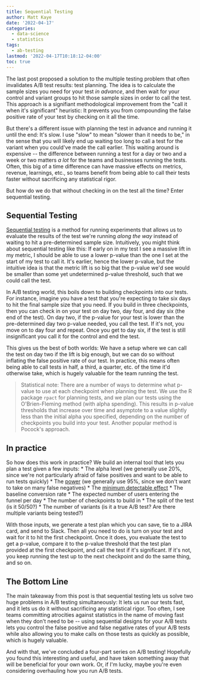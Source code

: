 ```yaml
---
title: Sequential Testing
author: Matt Kaye
date: '2022-04-17'
categories:
  - data-science
  - statistics
tags:
  - ab-testing
lastmod: '2022-04-17T10:18:12-04:00'
toc: true
---
```


The last post proposed a solution to the multiple testing problem that often invalidates A/B test results: test planning. The idea is to calculate the sample sizes you need for your test *in advance*, and then wait for your control and variant groups to hit those sample sizes in order to call the test. This approach is a signifiant methodological improvement from the "call it when it's significant" heuristic: It prevents you from compounding the false positive rate of your test by checking on it all the time.

But there's a different issue with planning the test in advance and running it until the end: It's slow. I use "slow" to mean "slower than it needs to be," in the sense that you will likely end up waiting too long to call a test for the variant when you could've made the call earlier. This waiting around is expensive -- the difference between running a test for a day or two and a week or two matters *a lot* for the teams and businesses running the tests. Often, this big of a time difference can have massive effects on metrics, revenue, learnings, etc., so teams benefit from being able to call their tests faster without sacrificing any statistical rigor.

But how do we do that without checking in on the test all the time? Enter sequential testing.

## Sequential Testing

[Sequential testing](https://en.wikipedia.org/wiki/Sequential_analysis) is a method for running experiments that allows us to evaluate the results of the test we're running *along the way* instead of waiting to hit a pre-determined sample size. Intuitively, you might think about sequential testing like this: If early on in my test I see a massive lift in my metric, I should be able to use a lower p-value than the one I set at the start of my test to call it. It's earlier, hence the lower p-value, but the intuitive idea is that the metric lift is so big that the p-value we'd see would be smaller than some yet undetermined p-value threshold, such that we could call the test.

In A/B testing world, this boils down to building checkpoints into our tests. For instance, imagine you have a test that you're expecting to take six days to hit the final sample size that you need. If you build in three checkpoints, then you can check in on your test on day two, day four, and day six (the end of the test). On day two, if the p-value for your test is lower than the pre-determined day two p-value needed, you call the test. If it's not, you move on to day four and repeat. Once you get to day six, if the test is still insignificant you call it for the control and end the test.

This gives us the best of both worlds: We have a setup where we can call the test on day two if the lift is big enough, but we can do so without inflating the false positive rate of our test. In practice, this means often being able to call tests in half, a third, a quarter, etc. of the time it'd otherwise take, which is hugely valuable for the team running the test.

> Statistical note: There are a number of ways to determine what p-value to use at each checkpoint when planning the test. We use the R package `rpact` for planning tests, and we plan our tests using the O'Brien-Fleming method (with alpha spending). This results in p-value thresholds that increase over time and asymptote to a value slightly less than the initial alpha you specified, depending on the number of checkpoints you build into your test. Another popular method is Pocock's approach.

## In practice

So how does this work in practice? We build an internal tool that lets you plan a test given a few inputs: \* The alpha level (we generally use 20%, since we're not particularly afraid of false positives and want to be able to run tests quickly) \* The [power](https://en.wikipedia.org/wiki/Power_of_a_test) (we generally use 95%, since we don't want to take on many false negatives) \* The [minimum detectable effect](https://support.optimizely.com/hc/en-us/articles/4410288881293-Use-minimum-detectable-effect-MDE-when-designing-an-experiment) \* The baseline conversion rate \* The expected number of users entering the funnel per day \* The number of checkpoints to build in \* The split of the test (is it 50/50?) \* The number of variants (is it a true A/B test? Are there multiple variants being tested?)

With those inputs, we generate a test plan which you can save, tie to a JIRA card, and send to Slack. Then all you need to do is turn on your test and wait for it to hit the first checkpoint. Once it does, you evaluate the test to get a p-value, compare it to the p-value threshold that the test plan provided at the first checkpoint, and call the test if it's significant. If it's not, you keep running the test up to the next checkpoint and do the same thing, and so on.

## The Bottom Line

The main takeaway from this post is that sequential testing lets us solve two huge problems in A/B testing simultaneously: It lets us run our tests fast, and it lets us do it without sacrificing any statistical rigor. Too often, I see teams committing atrocities against statistics in the name of moving fast when they don't need to be -- using sequential designs for your A/B tests lets you control the false positive and false negative rates of your A/B tests while also allowing you to make calls on those tests as quickly as possible, which is hugely valuable.

And with that, we've concluded a four-part series on A/B testing! Hopefully you found this interesting and useful, and have taken something away that will be beneficial for your own work. Or, if I'm lucky, maybe you're even considering overhauling how you run A/B tests.
